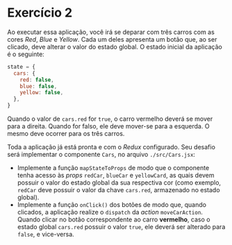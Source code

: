 # Exercício 2

Ao executar essa aplicação, você irá se deparar com três carros com as cores _Red_, _Blue_ e _Yellow_. Cada um deles apresenta um botão que, ao ser clicado, deve alterar o valor do estado global. O estado inicial da aplicação é o seguinte:

```js
state = {
  cars: {
    red: false,
    blue: false,
    yellow: false,
  },
}
```

Quando o valor de `cars.red` for `true`, o carro vermelho deverá se mover para a direita. Quando for falso, ele deve mover-se para a esquerda. O mesmo deve ocorrer para os três carros.

Toda a aplicação já está pronta e com o _Redux_ configurado. Seu desafio será implementar o componente `Cars`, no arquivo `./src/Cars.jsx`:

- Implemente a função `mapStateToProps` de modo que o componente tenha acesso às _props_ `redCar`, `blueCar` e `yellowCard`, as quais devem possuir o valor do estado global da sua respectiva cor (como exemplo, `redCar` deve possuir o valor da chave `cars.red`, armazenado no estado global).
- Implemente a função `onClick()` dos botões de modo que, quando clicados, a aplicação realize o `dispatch` da _action_ `moveCarAction`. Quando clicar no botão correspondente ao carro **vermelho**, caso o estado global `cars.red` possuir o valor `true`, ele deverá ser alterado para `false`, e vice-versa.
